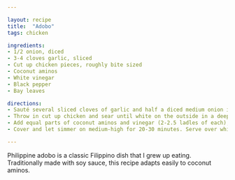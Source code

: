 ```yaml
---

layout: recipe
title:  "Adobo"
tags: chicken

ingredients:
- 1/2 onion, diced
- 3-4 cloves garlic, sliced
- Cut up chicken pieces, roughly bite sized
- Coconut aminos
- White vinegar
- Black pepper
- Bay leaves

directions:
- Sauté several sliced cloves of garlic and half a diced medium onion in olive oil. 
- Throw in cut up chicken and sear until white on the outside in a deep pot. 
- Add equal parts of coconut aminos and vinegar (2-2.5 ladles of each), to taste. Add black pepper to taste. Add 4 bay leaves. Add 1.5 cups of water. 
- Cover and let simmer on medium-high for 20-30 minutes. Serve over white rice.

---
```


Philippine adobo is a classic Filippino dish that I grew up eating. Traditionally made with soy sauce, this recipe adapts easily to coconut aminos.
